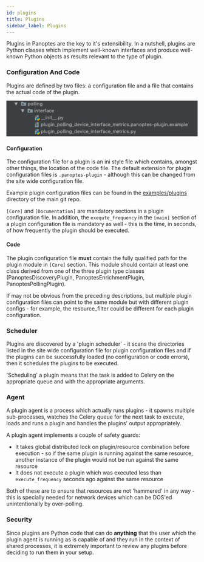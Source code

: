 ```yaml
---
id: plugins
title: Plugins
sidebar_label: Plugins
---
```


Plugins in Panoptes are the key to it's extensibility. In a nutshell, plugins are Python classes which implement 
well-known interfaces and produce well-known Python objects as results relevant to the type of plugin.

### Configuration And Code

Plugins are defined by two files: a configuration file and a file that contains the actual code of the plugin.

![Plugins example](../assets/plugin_polling_device_interface.png)

#### Configuration
The configuration file for a plugin is an ini style file which contains, amongst other things, the location of the code
file. The default extension for plugin configuration files is `.panoptes-plugin` - although this can be changed from 
the site wide configuration file. 

Example plugin configuration files can be found in the
[examples/plugins](https://github.com/yahoo/panoptes/tree/master/examples/plugins) directory of the main git repo.

`[Core]` and `[Documentation]` are mandatory sections in a plugin configuration file. In addition, the 
`exequte_frequency` in the `[main]` section of a plugin configuration file is mandatory as well - this is the 
time, in seconds, of how frequently the plugin should be executed.

#### Code

The plugin configuration file __must__ contain the fully qualified path for the plugin module in `[Core]` section.
This module should contain at least one class derived from one of the three plugin type classes
(PanoptesDiscoveryPlugin, PanoptesEnrichmentPlugin, PanoptesPollingPlugin).

If may not be obvious from the preceding descriptions, but multiple plugin configuration files can point to the same
module but with different plugin configs - for example, the resource_filter could be different for each plugin
configuration.

### Scheduler

Plugins are discovered by a 'plugin scheduler' - it scans the directories listed in the site wide configuration file 
for plugin configuration files and if the plugins can be successfully loaded (no configuration or code errors),
then it schedules the plugins to be executed. 

'Scheduling' a plugin means that the task is added to Celery on the appropriate queue and with the appropriate 
arguments.

### Agent

A plugin agent is a process which actually runs plugins - it spawns multiple sub-processes, watches the Celery queue
for the next task to execute, loads and runs a plugin and handles the plugins' output appropriately.

A plugin agent implements a couple of safety guards:

* It takes global distributed lock on plugin/resource combination before execution - so if the same plugin is running
against the same resource, another instance of the plugin would not be run against the same resource
* It does not execute a plugin which was executed less than `execute_frequency` seconds ago against the same resource

Both of these are to ensure that resources are not 'hammered' in any way - this is specially needed for network devices
which can be DOS'ed unintentionally by over-polling.

### Security

Since plugins are Python code that can do __anything__ that the user which the plugin agent is running as is capable of
and they run in the context of shared processes, it is extremely important to review any plugins before deciding to run
them in your setup.

